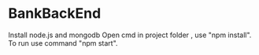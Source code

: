 # BankBackEnd
 Install node.js and mongodb
 Open cmd in project folder , use "npm install".
 To run use command "npm start".

